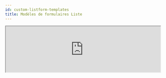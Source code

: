 ```yaml
---
id: custom-listform-templates
title: Modèles de formulaires Liste
---
```


<div markdown="1">

<iframe src="https://4d-for-ios.github.io/gallery/#/type/form-list/picker/0" height="auto" width="100%" x-bt="1">
</iframe>
</div>